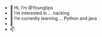 - 👋 Hi, I’m @Youngtips
- 👀 I’m interested in ... hacking
- 🌱 I’m currently learning ... Python and java
- 💞️ 
- 📫 

